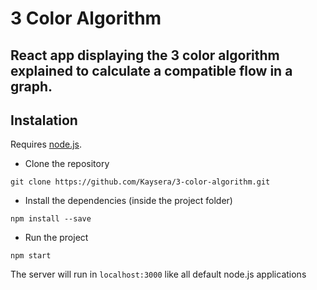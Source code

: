 # 3 Color Algorithm

React app displaying the 3 color algorithm explained to calculate a compatible flow in a graph. 
-----
## Instalation
Requires [node.js](https://nodejs.org/es/). 
+ Clone the repository
```
git clone https://github.com/Kaysera/3-color-algorithm.git
```
+ Install the dependencies (inside the project folder)
```
npm install --save
```
+ Run the project
```
npm start
```
The server will run in `localhost:3000` like all default node.js applications
